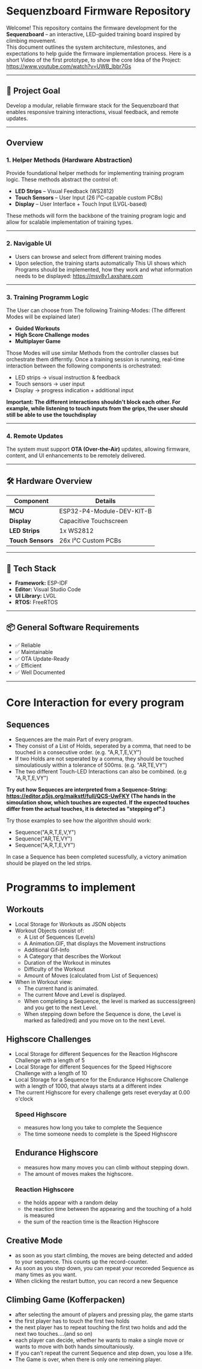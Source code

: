 # Sequenzboard Firmware Repository

Welcome! This repository contains the firmware development for the **Sequenzboard** – an interactive, LED-guided training board inspired by climbing movement.  
This document outlines the system architecture, milestones, and expectations to help guide the firmware implementation process.
Here is a short Video of the first prototype, to show the core Idea of the Project: 
https://www.youtube.com/watch?v=UWB_lbbr7Gs

---

## 🎯 Project Goal

Develop a modular, reliable firmware stack for the Sequenzboard that enables responsive training interactions, visual feedback, and remote updates.

---

## Overview

### 1. Helper Methods (Hardware Abstraction)
Provide foundational helper methods for implementing training program logic. These methods abstract the control of:

- **LED Strips** – Visual Feedback (WS2812)
- **Touch Sensors** – User Input (26 I²C-capable custom PCBs)
- **Display** – User Interface + Touch Input (LVGL-based)

These methods will form the backbone of the training program logic and allow for scalable implementation of training types.

---

### 2. Navigable UI
- Users can browse and select from different training modes
- Upon selection, the training starts automatically
This UI shows which Programs should be implemented, how they work and what information needs to be displayed:
https://msv8v1.axshare.com

---

### 3. Training Programm Logic
The User can choose from The following Training-Modes: 
(The different Modes will be explained later)
- **Guided Workouts**
- **High Score Challenge modes**
- **Multiplayer Game**
  
Those Modes will use similar Methods from the controller classes but orchestrate them differntly. 
Once a training session is running, real-time interaction between the following components is orchestrated:
- LED strips → visual instruction & feedback  
- Touch sensors → user input  
- Display → progress indication + additional input

**Important: The different interactions shouldn't block each other. 
For example, while listening to touch inputs from the grips, the user should still be able to use the touchdisplay**

---

### 4. Remote Updates

The system must support **OTA (Over-the-Air)** updates, allowing firmware, content, and UI enhancements to be remotely delivered.

---

## 🛠️ Hardware Overview

| Component         | Details                          |
|------------------|----------------------------------|
| **MCU**          | ESP32-P4-Module-DEV-KIT-B        |
| **Display**      | Capacitive Touchscreen           |
| **LED Strips**   | 1x WS2812                        |
| **Touch Sensors**| 26x I²C Custom PCBs              |

---

## 🧰 Tech Stack

- **Framework:** ESP-IDF  
- **Editor:** Visual Studio Code  
- **UI Library:** LVGL  
- **RTOS:** FreeRTOS

---

## 📦 General Software Requirements

- ✅ Reliable  
- ✅ Maintainable  
- ✅ OTA Update-Ready  
- ✅ Efficient  
- ✅ Well Documented

---
# Core Interaction for every program
## Sequences 
- Sequences are the main Part of every program.  
- They consist of a List of Holds, seperated by a comma, that need to be touched in a consecutive order. (e.g. "A,R,T,E,V,Y")
- If two Holds are not seperated by a comma, they should be touched simoulatiously within a tolerance of 500ms. (e.g. "AR,TE,VY")
- The two different Touch-LED Interactions can also be combined. (e.g "A,R,T,E,VY")

**Try out how Sequeces are interpreted from a Sequence-String:
https://editor.p5js.org/maikstf/full/QCS-UwFKY
(The hands in the simoulation show, which touches are expected. If the expected touches differ from the actual touches, it is detected as "stepping of".)**

Try those examples to see how the algorithm should work:
- Sequence("A,R,T,E,V,Y")
- Sequence("AR,TE,VY")
- Sequence("A,R,T,E,VY")

In case a Sequence has been completed sucessfully, a victory animation should be played on the led strips. 

# Programms to implement
## Workouts
- Local Storage for Workouts as JSON objects
- Workout Objects consist of:
  - A List of Sequences (Levels)
  - A Animation.GIF, that displays the Movement instructions
  - Additional Gif-Info
  - A Category that describes the Workout
  - Duration of the Workout in minutes
  - Difficulty of the Workout
  - Amount of Moves (calculated from List of Sequences)
- When in Workout view:
  - The current hand is animated. 
  - The current Move and Level is displayed.
  - When completing a Sequence, the level is marked as success(green) and you get to the next Level.
  - When stepping down before the Sequence is done, the Level is marked as failed(red) and you move on to the next Level. 
## Highscore Challenges
- Local Storage for different Sequences for the Reaction Highscore Challenge with a length of 5
- Local Storage for different Sequences for the Speed Highscore Challenge with a length of 10
- Local Storage for a Sequence for the Endurance Highscore Challenge with a length of 1000, that always starts at a different index
- The current Highscore for every challenge gets reset everyday at 0.00 o'clock
  ### Speed Highscore
  - measures how long you take to complete the Sequence
  - The time someone needs to complete is the Speed Highscore
  ## Endurance Highscore
  - measures how many moves you can climb without stepping down.
  - The amount of moves makes the highscore.
  ### Reaction Highscore
  - the holds appear with a random delay
  - the reaction time between the appearing and the touching of a hold is measured
  - the sum of the reaction time is the Reaction Highscore
## Creative Mode
- as soon as you start climbing, the moves are being detected and added to your sequence. This counts up the record-counter. 
- As soon as you step down, you can repeat your recoreded Sequence as many times as you want.
- When clicking the restart button, you can record a new Sequence
## Climbing Game (Kofferpacken)
- after selecting the amount of players and pressing play, the game starts
- the first player has to touch the first two holds
- the next player has to repeat touching the first two holds and add the next two touches....(and so on)
- each player can decide, whether he wants to make a single move or wants to move with both hands simoultaniously.
- If you can't repeat the current Sequence and step down, you lose a life.
- The Game is over, when there is only one remeining player. 




